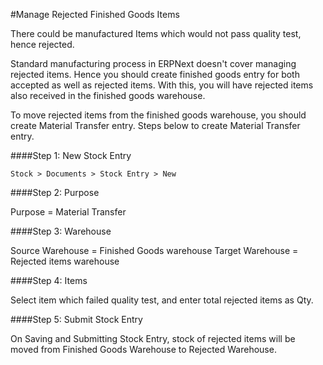 #Manage Rejected Finished Goods Items

There could be manufactured Items which would not pass quality test, hence rejected.

Standard manufacturing process in ERPNext doesn't cover managing rejected items. Hence you should create finished goods entry for both accepted as well as rejected items. With this, you will have rejected items also received in the finished goods warehouse.

To move rejected items from the finished goods warehouse, you should create Material Transfer entry. Steps below to create Material Transfer entry.

####Step 1: New Stock Entry

`Stock > Documents > Stock Entry > New`

####Step 2: Purpose

Purpose = Material Transfer

####Step 3: Warehouse

Source Warehouse = Finished Goods warehouse
Target Warehouse = Rejected items warehouse

####Step 4: Items

Select item which failed quality test, and enter total rejected items as Qty.

####Step 5: Submit Stock Entry

On Saving and Submitting Stock Entry, stock of rejected items will be moved from Finished Goods Warehouse to Rejected Warehouse.


<!-- markdown -->